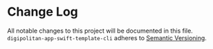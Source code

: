 # Change Log

All notable changes to this project will be documented in this file.
`digipolitan-app-swift-template-cli` adheres to [Semantic Versioning](http://semver.org/).
